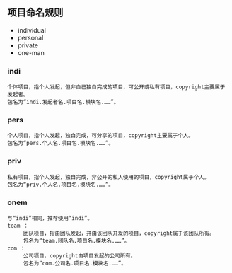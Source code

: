 ## 项目命名规则

* individual
* personal
* private
* one-man

### indi

    个体项目，指个人发起，但非自己独自完成的项目，可公开或私有项目，copyright主要属于发起者。
    包名为“indi.发起者名.项目名.模块名.……”。

### pers

    个人项目，指个人发起，独自完成，可分享的项目，copyright主要属于个人。
    包名为“pers.个人名.项目名.模块名.……”。

### priv

    私有项目，指个人发起，独自完成，非公开的私人使用的项目，copyright属于个人。
    包名为“priv.个人名.项目名.模块名.……”。

### onem

    与“indi”相同，推荐使用“indi”。
    team ：
         团队项目，指由团队发起，并由该团队开发的项目，copyright属于该团队所有。
         包名为“team.团队名.项目名.模块名.……”。
    com ：
         公司项目，copyright由项目发起的公司所有。
         包名为“com.公司名.项目名.模块名.……”。

